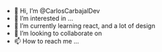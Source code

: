- 👋 Hi, I’m @CarlosCarbajalDev
- 👀 I’m interested in ...
- 🌱 I’m currently learning react, and a lot of design
- 💞️ I’m looking to collaborate on 
- 📫 How to reach me ...

<!---
CarlosCarbajalDev/CarlosCarbajalDev is a ✨ special ✨ repository because its `README.md` (this file) appears on your GitHub profile.
You can click the Preview link to take a look at your changes.
--->
